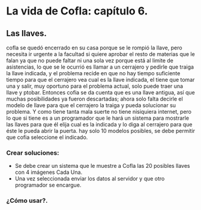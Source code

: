 # La vida de Cofla: capítulo 6.

## Las llaves.


cofla se quedó encerrado en su casa porque se le rompió la llave, pero necesita ir urgente a la facultad si quiere aprobar el resto de materias que le falan ya que  no puede faltar ni una sola vez porque está al limite de asistencias, lo que se le ocurrió es llamar a un cerrajero y pedirle que traiga la llave indicada, y el problema recide en que no hay tiempo suficiente tiempo para que el cerrajero vea cual es la llave indicada, el tiene que tomar una y salir, muy oportuno para el problema actual, solo puede traer una llave y ptobar.
Entonces cofia se da cuenta que es una llave antigua, así que muchas posibilidades ya fueron descartadas; ahora solo falta decirle el modelo de llave para que el cerrajero la traiga y pueda solucionar su problema.
Y como tiene tanta mala suerte no tiene nisiquiera internet, pero lo que si tiene es a un programador que le hará un sistema para mostrarle las llaves para que él elija cual es la indicada y lo diga al cerrajero para que éste le pueda abrir la puerta. hay solo 10 modelos posibles, se debe permitir que cofia seleccione el indicado.

### Crear soluciones:

- Se debe crear un sistema que le muestre a Cofla las 20 posibles llaves con 4 imágenes Cada Una.
- Una vez seleccionada enviar los datos al servidor y que otro programador se encargue.

### ¿Cómo usar?.
